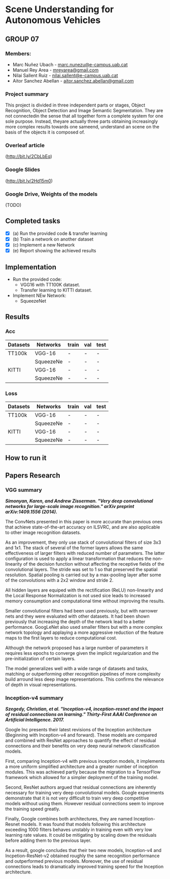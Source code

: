# Scene Understanding for Autonomous Vehicles

## GROUP 07


### Members:
- Marc Nuñez Ubach - <marc.nunezu@e-campus.uab.cat>
- Manuel Rey Area - <mreyarea@gmail.com>
- Nilai Sallent Ruiz - <nilai.sallent@e-campus.uab.cat>
- Aitor Sanchez Abellan - <aitor.sanchez.abellan@gmail.com>

### Project summary
This project is divided in three independent parts or stages, Object Recognition, Object Detection and Image Semantic Segmentation. They are not connectedin the sense that all together form a complete system for one sole purpose. Instead, theyare actually three parts obtaining increasingly more complex results towards one sameend, understand an scene on the basis of the objects it is composed of.

### Overleaf article
(http://bit.ly/2CbLbEq)

### Google Slides
(http://bit.ly/2Hd15m0)

### Google Drive, Weights of the models
(TODO)

## Completed tasks

- [x] (a) Run the provided code & transfer learning
- [x] (b) Train a network on another dataset
- [x] (c) Implement a new Network
- [x] (e) Report showing the achieved results

## Implementation

- Run the provided code:
	- VGG16 with TT100K dataset.
	- Transfer learning to KITTI dataset.
- Implement NEw Network:
	- SqueezeNet

## Results
### Acc

| Datasets | Networks  | train  | val   | test  |
|----------|-----------|--------|-------|-------|
| TT100k   | VGG-16    | -      | -     | -     |
|          | SqueezeNe | -      | -     | -     |
| KITTI    | VGG-16    | -      | -     | -     |
|          | SqueezeNe | -      | -     | -     |

### Loss

| Datasets | Networks  | train  | val   | test  |
|----------|-----------|--------|-------|-------|
| TT100k   | VGG-16    | -      | -     | -     |
|          | SqueezeNe | -      | -     | -     |
| KITTI    | VGG-16    | -      | -     | -     |
|          | SqueezeNe | -      | -     | -     |



## How to run it



## Papers Research
### VGG summary 
__*Simonyan, Karen, and Andrew Zisserman. "Very deep convolutional networks for large-scale image recognition." arXiv preprint arXiv:1409.1556 (2014).*__

The ConvNets presented in this paper is more accurate than previous ones that achieve state-of-the-art accuracy on ILSVRC, and are also applicable to other image recognition datasets.

As an improvement, they only use stack of convolutional filters of size 3x3 and 1x1. The stack of several of the former layers allows the same effectiveness of larger filters with reduced number of parameters. The latter configuration is used to apply a linear transformation that reduces the non-linearity of the decision function without affecting the receptive fields of the convolutional layers. The stride was set to 1 so that preserved the spatial resolution. Spatial pooling is carried out by a max-pooling layer after some of the convolutions with a 2x2 window and stride 2.

All hidden layers are equiped with the rectification (ReLU) non-linearity and the Local Response Normalization is not used sice leads to increased memory consumption and computational time without improving the results.

Smaller convolutional filters had been used previously, but with narrower nets and they were evaluated with other datasets. It had been shown previously that increasing the depth of the network lead to a better performance. GoogLeNet also used smaller filters but with a more complex network topology and applaying a more aggressive reduction of the feature maps to the first layers to reduce computational cost.

Although the network proposed has a large number of parameters it requires less epochs to converge given the implicit regularization and the pre-initialization of certain layers.

The model generalizes well with a wide range of datasets and tasks, matching or outperforming other recognition pipelines of more complexity build arround less deep image representations. This confirms the relevance of depth in visual representations.


### Inception-v4 summary

__*Szegedy, Christian, et al. "Inception-v4, inception-resnet and the impact of residual connections on learning." Thirty-First AAAI Conference on Artificial Intelligence. 2017.*__
 
Google Inc presents their latest revisions of the Inception architecture (Beginning with Inception-v4 and forward). These models are compared and combined with ResNet approaches to quantify the effect of residual connections and their benefits on very deep neural network classification models.
 
First, comparing Inception-v4 with previous inception models, it implements a more uniform simplified architecture and a greater number of inception modules.  This was achieved partly because the migration to a TensorFlow framework which allowed for a simpler deployment of the training model. 
 
Second, ResNet authors argued that residual connections are inherently necessary for training very deep convolutional models. Google experiments demonstrate that it is not very difficult to train very deep competitive models without using them. However residual connections seem to improve the training speed greatly. 
 
Finally, Google combines both architectures, they are named Inception-Resnet models. It was found that models following this architecture exceeding 1000 filters behaves unstably in training even with very low learning rate values. It could be mitigating by scaling down the residuals before adding them to the previous layer. 
 
As a result, google concludes that their two new models, Inception-v4 and Incpetion-ResNet-v2 obtained roughly the same recognition performance and outperformed previous models. Moreover, the use of residual connections leads to dramatically improved training speed for the Inception architecture. 
